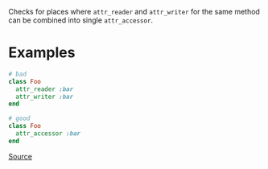 
Checks for places where `attr_reader` and `attr_writer`
for the same method can be combined into single `attr_accessor`.

# Examples

```ruby
# bad
class Foo
  attr_reader :bar
  attr_writer :bar
end

# good
class Foo
  attr_accessor :bar
end
```

[Source](http://www.rubydoc.info/gems/rubocop/RuboCop/Cop/Style/BisectedAttrAccessor)